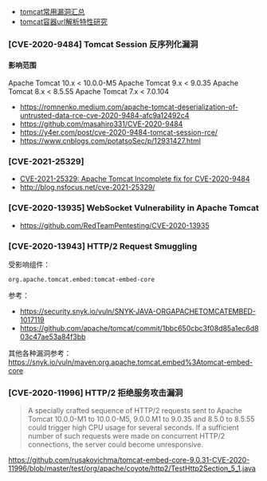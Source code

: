 - [tomcat常用漏洞汇总](https://saucer-man.com/information_security/507.html)
- [tomcat容器url解析特性研究](https://xz.aliyun.com/t/10799)

### [CVE-2020-9484] Tomcat Session 反序列化漏洞


#### 影响范围
Apache Tomcat 10.x < 10.0.0-M5
Apache Tomcat 9.x < 9.0.35
Apache Tomcat 8.x < 8.5.55
Apache Tomcat 7.x < 7.0.104


- https://romnenko.medium.com/apache-tomcat-deserialization-of-untrusted-data-rce-cve-2020-9484-afc9a12492c4
- https://github.com/masahiro331/CVE-2020-9484
- https://y4er.com/post/cve-2020-9484-tomcat-session-rce/
- https://www.cnblogs.com/potatsoSec/p/12931427.html


### [CVE-2021-25329]

- [CVE-2021-25329: Apache Tomcat Incomplete fix for CVE-2020-9484](https://seclists.org/oss-sec/2021/q1/184)
- http://blog.nsfocus.net/cve-2021-25329/

### [CVE-2020-13935] WebSocket Vulnerability in Apache Tomcat

- https://github.com/RedTeamPentesting/CVE-2020-13935

### [CVE-2020-13943] HTTP/2 Request Smuggling
受影响组件：
```
org.apache.tomcat.embed:tomcat-embed-core
```

参考：
- https://security.snyk.io/vuln/SNYK-JAVA-ORGAPACHETOMCATEMBED-1017119
- https://github.com/apache/tomcat/commit/1bbc650cbc3f08d85a1ec6d803c47ae53a84f3bb

其他各种漏洞参考：
https://snyk.io/vuln/maven:org.apache.tomcat.embed%3Atomcat-embed-core

### [CVE-2020-11996] HTTP/2 拒绝服务攻击漏洞
> A specially crafted sequence of HTTP/2 requests sent to Apache Tomcat 10.0.0-M1 to 10.0.0-M5, 9.0.0.M1 to 9.0.35 and 8.5.0 to 8.5.55 could trigger high CPU usage for several seconds. If a sufficient number of such requests were made on concurrent HTTP/2 connections, the server could become unresponsive.

https://github.com/rusakovichma/tomcat-embed-core-9.0.31-CVE-2020-11996/blob/master/test/org/apache/coyote/http2/TestHttp2Section_5_1.java
